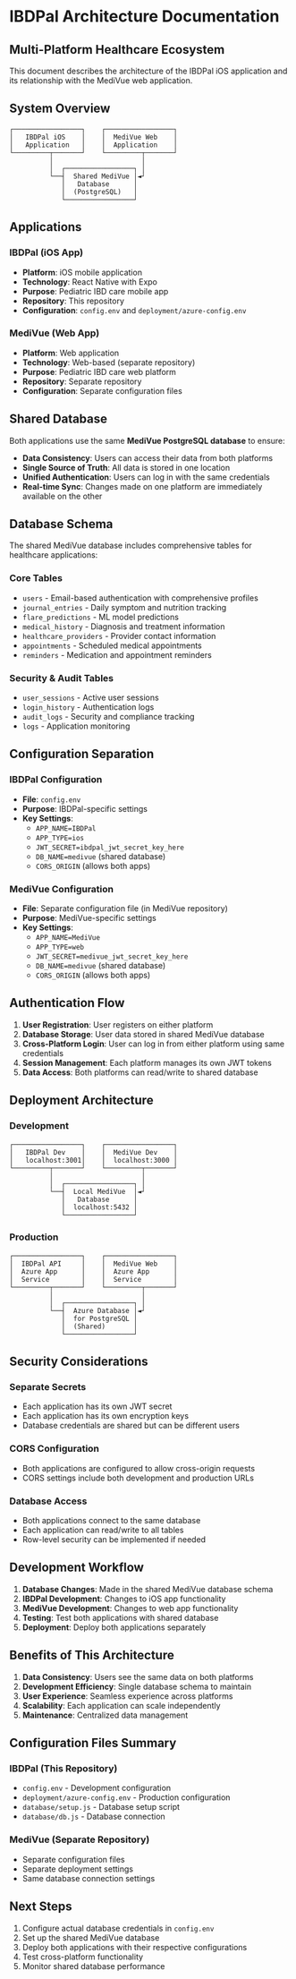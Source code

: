 # IBDPal Architecture Documentation

## Multi-Platform Healthcare Ecosystem

This document describes the architecture of the IBDPal iOS application and its relationship with the MediVue web application.

## System Overview

```
┌─────────────────┐    ┌─────────────────┐
│   IBDPal iOS    │    │  MediVue Web    │
│   Application   │    │  Application    │
└─────────┬───────┘    └─────────┬───────┘
          │                      │
          │  ┌─────────────────┐ │
          └──┤  Shared MediVue │◄┘
             │   Database      │
             │  (PostgreSQL)   │
             └─────────────────┘
```

## Applications

### IBDPal (iOS App)
- **Platform**: iOS mobile application
- **Technology**: React Native with Expo
- **Purpose**: Pediatric IBD care mobile app
- **Repository**: This repository
- **Configuration**: `config.env` and `deployment/azure-config.env`

### MediVue (Web App)
- **Platform**: Web application
- **Technology**: Web-based (separate repository)
- **Purpose**: Pediatric IBD care web platform
- **Repository**: Separate repository
- **Configuration**: Separate configuration files

## Shared Database

Both applications use the same **MediVue PostgreSQL database** to ensure:

- **Data Consistency**: Users can access their data from both platforms
- **Single Source of Truth**: All data is stored in one location
- **Unified Authentication**: Users can log in with the same credentials
- **Real-time Sync**: Changes made on one platform are immediately available on the other

## Database Schema

The shared MediVue database includes comprehensive tables for healthcare applications:

### Core Tables
- `users` - Email-based authentication with comprehensive profiles
- `journal_entries` - Daily symptom and nutrition tracking
- `flare_predictions` - ML model predictions
- `medical_history` - Diagnosis and treatment information
- `healthcare_providers` - Provider contact information
- `appointments` - Scheduled medical appointments
- `reminders` - Medication and appointment reminders

### Security & Audit Tables
- `user_sessions` - Active user sessions
- `login_history` - Authentication logs
- `audit_logs` - Security and compliance tracking
- `logs` - Application monitoring

## Configuration Separation

### IBDPal Configuration
- **File**: `config.env`
- **Purpose**: IBDPal-specific settings
- **Key Settings**:
  - `APP_NAME=IBDPal`
  - `APP_TYPE=ios`
  - `JWT_SECRET=ibdpal_jwt_secret_key_here`
  - `DB_NAME=medivue` (shared database)
  - `CORS_ORIGIN` (allows both apps)

### MediVue Configuration
- **File**: Separate configuration file (in MediVue repository)
- **Purpose**: MediVue-specific settings
- **Key Settings**:
  - `APP_NAME=MediVue`
  - `APP_TYPE=web`
  - `JWT_SECRET=medivue_jwt_secret_key_here`
  - `DB_NAME=medivue` (shared database)
  - `CORS_ORIGIN` (allows both apps)

## Authentication Flow

1. **User Registration**: User registers on either platform
2. **Database Storage**: User data stored in shared MediVue database
3. **Cross-Platform Login**: User can log in from either platform using same credentials
4. **Session Management**: Each platform manages its own JWT tokens
5. **Data Access**: Both platforms can read/write to shared database

## Deployment Architecture

### Development
```
┌─────────────────┐    ┌─────────────────┐
│   IBDPal Dev    │    │  MediVue Dev    │
│   localhost:3001│    │  localhost:3000 │
└─────────┬───────┘    └─────────┬───────┘
          │                      │
          │  ┌─────────────────┐ │
          └──┤  Local MediVue  │◄┘
             │   Database      │
             │  localhost:5432 │
             └─────────────────┘
```

### Production
```
┌─────────────────┐    ┌─────────────────┐
│  IBDPal API     │    │  MediVue Web    │
│  Azure App      │    │  Azure App      │
│  Service        │    │  Service        │
└─────────┬───────┘    └─────────┬───────┘
          │                      │
          │  ┌─────────────────┐ │
          └──┤  Azure Database │◄┘
             │  for PostgreSQL │
             │  (Shared)       │
             └─────────────────┘
```

## Security Considerations

### Separate Secrets
- Each application has its own JWT secret
- Each application has its own encryption keys
- Database credentials are shared but can be different users

### CORS Configuration
- Both applications are configured to allow cross-origin requests
- CORS settings include both development and production URLs

### Database Access
- Both applications connect to the same database
- Each application can read/write to all tables
- Row-level security can be implemented if needed

## Development Workflow

1. **Database Changes**: Made in the shared MediVue database schema
2. **IBDPal Development**: Changes to iOS app functionality
3. **MediVue Development**: Changes to web app functionality
4. **Testing**: Test both applications with shared database
5. **Deployment**: Deploy both applications separately

## Benefits of This Architecture

1. **Data Consistency**: Users see the same data on both platforms
2. **Development Efficiency**: Single database schema to maintain
3. **User Experience**: Seamless experience across platforms
4. **Scalability**: Each application can scale independently
5. **Maintenance**: Centralized data management

## Configuration Files Summary

### IBDPal (This Repository)
- `config.env` - Development configuration
- `deployment/azure-config.env` - Production configuration
- `database/setup.js` - Database setup script
- `database/db.js` - Database connection

### MediVue (Separate Repository)
- Separate configuration files
- Separate deployment settings
- Same database connection settings

## Next Steps

1. Configure actual database credentials in `config.env`
2. Set up the shared MediVue database
3. Deploy both applications with their respective configurations
4. Test cross-platform functionality
5. Monitor shared database performance 